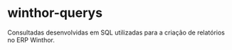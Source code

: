# winthor-querys
Consultadas desenvolvidas em SQL utilizadas para a criação de relatórios no ERP Winthor.
